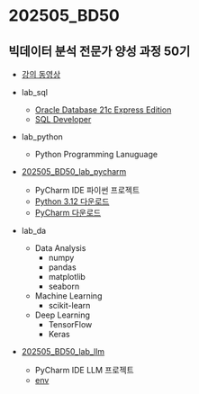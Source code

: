# 202505_BD50

## 빅데이터 분석 전문가 양성 과정 50기

* [강의 동영상](https://www.youtube.com/playlist?list=PLIYf0rAjO5mbGpnAknV_9y3hw6ERrS-Fd)

* lab_sql
  * [Oracle Database 21c Express Edition](https://www.oracle.com/kr/database/technologies/xe-downloads.html)
  * [SQL Developer](https://www.oracle.com/kr/database/sqldeveloper/technologies/download/)

* lab_python
  * Python Programming Lanuguage

* [202505_BD50_lab_pycharm](https://github.com/JakeOh/202505_BD50_lab_pycharm)
  * PyCharm IDE 파이썬 프로젝트
  * [Python 3.12 다운로드](https://www.python.org/downloads/release/python-31210/)
  * [PyCharm 다운로드](https://www.jetbrains.com/ko-kr/pycharm/download/)

* lab_da
  * Data Analysis
    * numpy
    * pandas
    * matplotlib
    * seaborn
  * Machine Learning
    * scikit-learn
  * Deep Learning
    * TensorFlow
    * Keras

* [202505_BD50_lab_llm](https://github.com/JakeOh/202505_BD50_lab_llm)
  * PyCharm IDE LLM 프로젝트
  * [env](https://drive.google.com/file/d/1w3BlonwnHSTYzV9DwuXUxcu2xb1mgOu3/view?usp=sharing)
